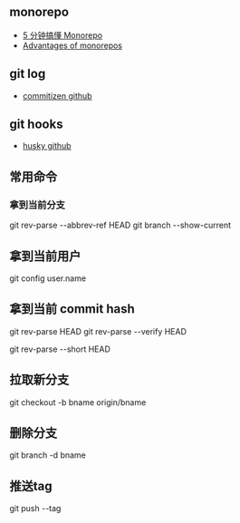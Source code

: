 

## monorepo

- [5 分钟搞懂 Monorepo](https://xie.infoq.cn/article/4f870ba6a7c8e0fd825295c92)
- [Advantages of monorepos](https://danluu.com/monorepo/)


## git log

- [commitizen github](https://github.com/commitizen/cz-cli)


## git hooks

- [husky github](https://github.com/typicode/husky)

## 常用命令

### 拿到当前分支

git rev-parse --abbrev-ref HEAD
git branch --show-current

## 拿到当前用户

git config user.name

## 拿到当前 commit hash

git rev-parse HEAD
git rev-parse --verify HEAD

git rev-parse --short HEAD

## 拉取新分支

git checkout -b bname origin/bname

## 删除分支

git branch -d bname

## 推送tag

git push --tag


